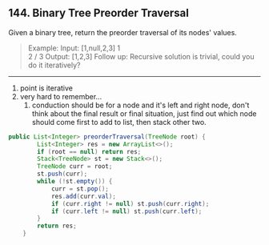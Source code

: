 ## 144. Binary Tree Preorder Traversal

Given a binary tree, return the preorder traversal of its nodes' values.

>Example:
Input: [1,null,2,3]
   1
    \
 ​    2
    /
   3
Output: [1,2,3]
Follow up: Recursive solution is trivial, could you do it iteratively?

----
1. point is iterative
2. very hard to remember... 
   1. conduction should be for a node and it's left and right node, don't think about the final result or final situation, just find out which node should come first to add to list, then stack other two.

```java
public List<Integer> preorderTraversal(TreeNode root) {
        List<Integer> res = new ArrayList<>();
        if (root == null) return res;
        Stack<TreeNode> st = new Stack<>();
        TreeNode curr = root;
        st.push(curr);
        while (!st.empty()) {
            curr = st.pop();
            res.add(curr.val);
            if (curr.right != null) st.push(curr.right);
            if (curr.left != null) st.push(curr.left);
        }
        return res;
    }
```


